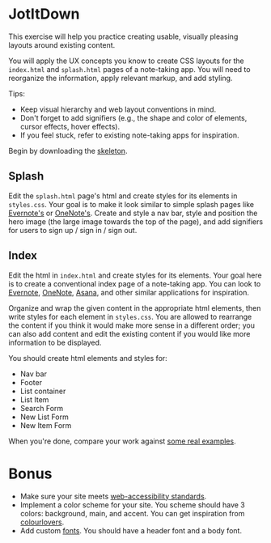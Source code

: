 # JotItDown

This exercise will help you practice creating usable, visually pleasing
layouts around existing content.

You will apply the UX concepts you know to create CSS layouts for the `index.html` and
`splash.html` pages of a note-taking app. You will need to reorganize the
information, apply relevant markup, and add styling.

Tips:
* Keep visual hierarchy and web layout conventions in mind.
* Don't forget to add signifiers (e.g., the shape and color of elements, cursor effects, hover effects).
* If you feel stuck, refer to existing note-taking apps for inspiration.

Begin by downloading the [skeleton][skeleton].

## Splash

Edit the `splash.html` page's html and create styles for its elements
in `styles.css`. Your goal is to make it look similar to simple splash pages like
[Evernote's][evernote] or [OneNote's][onenote].
Create and style a nav bar, style and position the hero image (the large
image towards the top of the page), and add signifiers for users to sign up
/ sign in / sign out.

## Index

Edit the html in `index.html` and create styles for its elements. Your
goal here is to create a conventional index page of a note-taking app.
You can look to [Evernote][evernote], [OneNote][onenote],
[Asana][asana], and other similar applications for inspiration.

Organize and wrap the given content in the appropriate html elements, then write
styles for each element in `styles.css`. You are allowed to rearrange the content
if you think it would make more sense in a different order; you can also add 
content and edit the existing content if you would like more information to be
displayed.

You should create html elements and styles for:
* Nav bar
* Footer
* List container
* List Item
* Search Form
* New List Form
* New Item Form

When you're done, compare your work against [some real examples][screenshots].

# Bonus

- Make sure your site meets [web-accessibility standards][standards].
- Implement a color scheme for your site. You scheme should have 3 colors:
background, main, and accent. You can get inspiration from [colourlovers][colors].
- Add custom [fonts][fonts]. You should have a header font and a body font.

[standards]: https://www.wuhcag.com/wcag-checklist/
[colors]: http://www.colourlovers.com/
[fonts]: https://fonts.google.com/
[evernote]: https://evernote.com/
[onenote]: https://www.onenote.com/
[asana]: https://asana.com/

[screenshots]: http://assets.aaonline.io/fullstack/react/homeworks/ux/screenshots.zip
[skeleton]: http://assets.aaonline.io/fullstack/react/homeworks/ux/skeleton.zip
